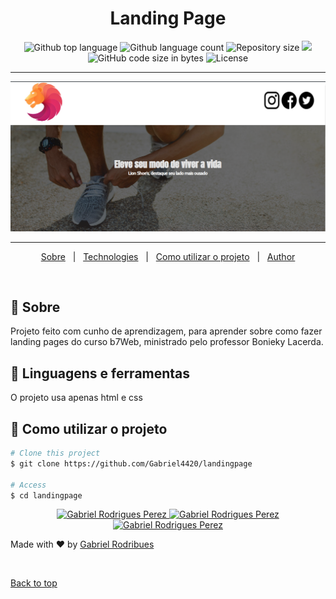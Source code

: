 <h1 align="center">Landing Page</h1>

<p align="center">

  <img alt="Github top language" src="https://img.shields.io/github/languages/top/Gabriel4420/landingpage?color=56BEB8">

  <img alt="Github language count" src="https://img.shields.io/github/languages/count/Gabriel4420/landingpage?color=56BEB8">

  <img alt="Repository size" src="https://img.shields.io/github/repo-size/Gabriel4420/landingpage?color=56BEB8">

   <a href="https://www.codacy.com/manual/Gabriel4420/landingpage?utm_source=github.com&amp;utm_medium=referral&amp;utm_content=Gabriel4420/landingpage&amp;utm_campaign=Badge_Grade">
    <img src="https://app.codacy.com/project/badge/Grade/6dd6b46abeb14e99935a2b9ac5c6ede2"/>
  </a>
  
  <img alt="GitHub code size in bytes" src="https://img.shields.io/github/last-commit/Gabriel4420/landingpage">


  <img alt="License" src="https://img.shields.io/github/license/Gabriel4420/landingpage?color=56BEB8">

  
</p>

---

<p align="center">
  <img alt="Gif da Aplicação" src="src/assets/HomeApp.png" />
</p>

---



<p align="center">
  <a href="#dart-about">Sobre</a> &#xa0; | &#xa0; 
  <a href="#rocket-technologies">Technologies</a> &#xa0; | &#xa0;
  <a href="#checkered_flag-starting">Como utilizar o projeto</a> &#xa0; | &#xa0;
  <a href="https://github.com/Gabriel4420" target="_blank">Author</a>
</p>

<br>

## :dart: Sobre ##

Projeto feito com cunho de aprendizagem, para aprender sobre como fazer landing pages do curso b7Web, ministrado pelo professor Bonieky Lacerda.

## :rocket: Linguagens e ferramentas ##

O projeto usa apenas html e css


## :checkered_flag: Como utilizar o projeto  ##

```bash
# Clone this project
$ git clone https://github.com/Gabriel4420/landingpage

# Access
$ cd landingpage

```
<p align="center">

  <a href="https://www.linkedin.com/in/gabriel-rodrigues-perez-2069b072/">
    <img alt="Gabriel Rodrigues Perez" src="https://img.shields.io/badge/LinkedIn-Gabriel_Rodrigues-0e76a8?style=flat&logoColor=white&logo=linkedin">
  </a>
  <a href="https://www.facebook.com/gabriel.rodrigues.perez">
    <img alt="Gabriel Rodrigues Perez" src="https://img.shields.io/badge/Facebook-Gabriel_Rodrigues-1778F2?style=flat&logoColor=white&logo=facebook">
  </a>
  <a href="https://www.instagram.com/gabriel_rodrigues_perez/">
    <img alt="Gabriel Rodrigues Perez" src="https://img.shields.io/badge/Instagram-@gabriel4420-833AB4?style=flat&logoColor=white&logo=instagram">
  </a>
  
  
</p>

Made with :heart: by <a href="https://github.com/Gabriel4420" target="_blank">Gabriel Rodribues</a>

&#xa0;

<a href="#top">Back to top</a>

